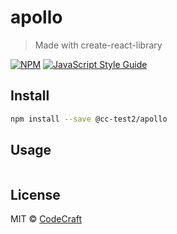# apollo

> Made with create-react-library

[![NPM](https://img.shields.io/npm/v/@cc-test2/apollo.svg)](https://www.npmjs.com/package/@cc-test2/apollo) [![JavaScript Style Guide](https://img.shields.io/badge/code_style-standard-brightgreen.svg)](https://standardjs.com)

## Install

```bash
npm install --save @cc-test2/apollo
```

## Usage

```jsx

```

## License

MIT © [CodeCraft](https://github.com/CodeCraft)
